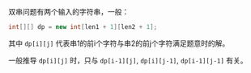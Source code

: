 双串问题有两个输入的字符串，一般：

```java
int[][] dp = new int[len1 + 1][len2 + 1];
```

其中 `dp[i][j]` 代表串1的前i个字符与串2的前j个字符满足题意时的解。

一般推导 `dp[i][j]` 时，只与 `dp[i-1][j]`, `dp[i][j-1]`, `dp[i-1][j-1]` 有关。

